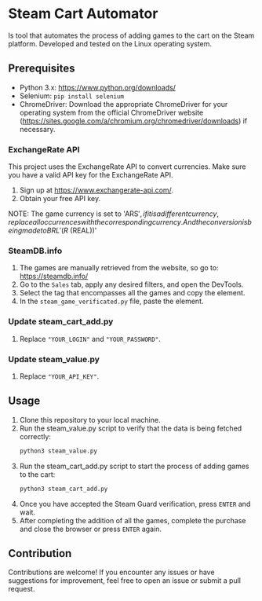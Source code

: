 # Steam Cart Automator

Is tool that automates the process of adding games to the cart on the Steam platform.
Developed and tested on the Linux operating system.

## Prerequisites

- Python 3.x: https://www.python.org/downloads/
- Selenium: `pip install selenium`
- ChromeDriver: Download the appropriate ChromeDriver for your operating system from the official ChromeDriver website (https://sites.google.com/a/chromium.org/chromedriver/downloads) if necessary.

### ExchangeRate API

This project uses the ExchangeRate API to convert currencies. Make sure you have a valid API key for the ExchangeRate API.

1. Sign up at https://www.exchangerate-api.com/.
2. Obtain your free API key.

NOTE: The game currency is set to 'ARS$', if it is a different currency, replace all occurrences with the corresponding currency. And the conversion is being made to BRL '(R$ (REAL))'

### SteamDB.info

1. The games are manually retrieved from the website, so go to: https://steamdb.info/
2. Go to the `Sales` tab, apply any desired filters, and open the DevTools.
3. Select the <tbody> tag that encompasses all the games and copy the element.
4. In the `steam_game_verificated.py` file, paste the element.

### Update steam_cart_add.py
1. Replace `"YOUR_LOGIN"` and `"YOUR_PASSWORD"`.

### Update steam_value.py
1. Replace `"YOUR_API_KEY"`.

## Usage

1. Clone this repository to your local machine.
2. Run the steam_value.py script to verify that the data is being fetched correctly:
    ```bash 
    python3 steam_value.py
3. Run the steam_cart_add.py script to start the process of adding games to the cart:
    ```bash 
    python3 steam_cart_add.py
4. Once you have accepted the Steam Guard verification, press `ENTER` and wait.
5. After completing the addition of all the games, complete the purchase and close the browser or press `ENTER` again.

## Contribution

Contributions are welcome! If you encounter any issues or have suggestions for improvement, feel free to open an issue or submit a pull request.




